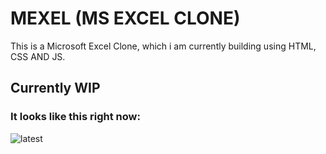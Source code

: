# MEXEL (MS EXCEL CLONE)
This is a Microsoft Excel Clone, which i am currently building using HTML, CSS AND JS.
## Currently WIP
### It looks like this right now:
![latest](https://user-images.githubusercontent.com/52736997/123479380-7974e900-d61e-11eb-976e-5fccc20eaca2.PNG)


